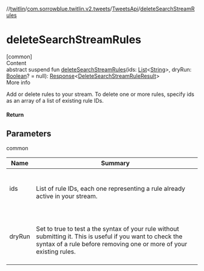 //[twitlin](../../index.md)/[com.sorrowblue.twitlin.v2.tweets](../index.md)/[TweetsApi](index.md)/[deleteSearchStreamRules](delete-search-stream-rules.md)



# deleteSearchStreamRules  
[common]  
Content  
abstract suspend fun [deleteSearchStreamRules](delete-search-stream-rules.md)(ids: [List](https://kotlinlang.org/api/latest/jvm/stdlib/kotlin.collections/-list/index.html)<[String](https://kotlinlang.org/api/latest/jvm/stdlib/kotlin/-string/index.html)>, dryRun: [Boolean](https://kotlinlang.org/api/latest/jvm/stdlib/kotlin/-boolean/index.html)? = null): [Response](../../com.sorrowblue.twitlin.v2/-response/index.md)<[DeleteSearchStreamRuleResult](../../com.sorrowblue.twitlin.v2.objects/-delete-search-stream-rule-result/index.md)>  
More info  


Add or delete rules to your stream. To delete one or more rules, specify ids as an array of a list of existing rule IDs.



#### Return  


## Parameters  
  
common  
  
|  Name|  Summary| 
|---|---|
| <a name="com.sorrowblue.twitlin.v2.tweets/TweetsApi/deleteSearchStreamRules/#kotlin.collections.List[kotlin.String]#kotlin.Boolean?/PointingToDeclaration/"></a>ids| <a name="com.sorrowblue.twitlin.v2.tweets/TweetsApi/deleteSearchStreamRules/#kotlin.collections.List[kotlin.String]#kotlin.Boolean?/PointingToDeclaration/"></a><br><br>List of rule IDs, each one representing a rule already active in your stream.<br><br>
| <a name="com.sorrowblue.twitlin.v2.tweets/TweetsApi/deleteSearchStreamRules/#kotlin.collections.List[kotlin.String]#kotlin.Boolean?/PointingToDeclaration/"></a>dryRun| <a name="com.sorrowblue.twitlin.v2.tweets/TweetsApi/deleteSearchStreamRules/#kotlin.collections.List[kotlin.String]#kotlin.Boolean?/PointingToDeclaration/"></a><br><br>Set to true to test a the syntax of your rule without submitting it. This is useful if you want to check the syntax of a rule before removing one or more of your existing rules.<br><br>
  
  




